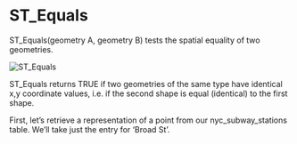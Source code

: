 # ST_Equals

ST_Equals(geometry A, geometry B) tests the spatial equality of two geometries.

![ST_Equals](assets/st_equals.jpg)

ST_Equals returns TRUE if two geometries of the same type have identical x,y coordinate values, i.e. if the second shape is equal (identical) to the first shape.

First, let’s retrieve a representation of a point from our nyc_subway_stations table. We’ll take just the entry for ‘Broad St’.
